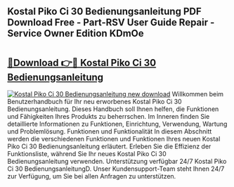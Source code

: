 ## Kostal Piko Ci 30 Bedienungsanleitung PDF Download Free - Part-RSV User Guide Repair - Service Owner Edition KDmOe

# <h2><a href="http://df4gem.blite.top/?on=Kostal+Piko+Ci+30+Bedienungsanleitung">🔗Download 👉🔴 Kostal Piko Ci 30 Bedienungsanleitung</a></h2>

[![Kostal Piko Ci 30 Bedienungsanleitung new download](https://i.imgur.com/lujVjoI.png)](http://df4gem.blite.top/?on=Kostal+Piko+Ci+30+Bedienungsanleitung)
Willkommen beim Benutzerhandbuch für Ihr neu erworbenes Kostal Piko Ci 30 Bedienungsanleitung. Dieses Handbuch soll Ihnen helfen, die Funktionen und Fähigkeiten Ihres Produkts zu beherrschen. Im Inneren finden Sie detaillierte Informationen zu Funktionen, Einrichtung, Verwendung, Wartung und Problemlösung. Funktionen und Funktionalität In diesem Abschnitt werden die verschiedenen Funktionen und Funktionen Ihres neuen Kostal Piko Ci 30 Bedienungsanleitung erläutert. Erleben Sie die Effizienz der Funktionsliste, während Sie Ihr neues Kostal Piko Ci 30 Bedienungsanleitung verwenden. Unterstützung verfügbar 24/7 Kostal Piko Ci 30 BedienungsanleitungD. Unser Kundensupport-Team steht Ihnen 24/7 zur Verfügung, um Sie bei allen Anfragen zu unterstützen.
